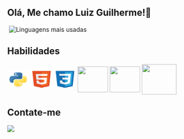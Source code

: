 ## Olá, Me chamo Luiz Guilherme!👋

<div>
    <a href="https://github.com/LuizGuilhermeSilvaa"></a>
    <img height="150em" src="https://github-readme-stats-sigma-five.vercel.app/api?username=LuizGuilhermeSilvaa&show_icons=true&theme=dark" alt="">
    <img height="150em" src="https://github-readme-stats-sigma-five.vercel.app/api/top-langs/?username=LuizGuilhermeSilvaa&theme=dark&layout=compact" alt="Linguagens mais usadas">
</div>
   
## Habilidades
<div>
    <img align="center" alt="" height="40" width="50" src="https://raw.githubusercontent.com/devicons/devicon/master/icons/python/python-original.svg">
    <img align="center" alt="" height="40" width="50" src="https://raw.githubusercontent.com/devicons/devicon/master/icons/html5/html5-original.svg">
    <img align="center" alt="" height="40" width="50" src="https://raw.githubusercontent.com/devicons/devicon/master/icons/css3/css3-original.svg">
    <img align="center" alt="" height="60" width="70" src="https://cdn.jsdelivr.net/gh/devicons/devicon@latest/icons/php/php-original.svg" />
    <img align="center" alt="" height="60" width="70" src="https://cdn.jsdelivr.net/gh/devicons/devicon@latest/icons/mysql/mysql-original-wordmark.svg" />
    <img align="center" alt="" height="70" width="80" src="https://cdn.jsdelivr.net/gh/devicons/devicon@latest/icons/sqlite/sqlite-original-wordmark.svg" />
</div>

## Contate-me
<div>
    <a href="https://www.linkedin.com/in/luizguilhermesilvaa/"><img src="https://img.shields.io/badge/-LinkedIn-%230077B5?style=for-the-badge&logo=linkedin&logoColor=white" target="_blank"></a>
</div>
